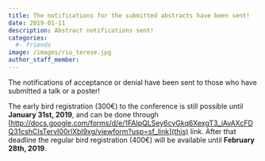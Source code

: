 ```yaml
---
title: The notifications for the submitted abstracts have been sent!
date: 2019-01-11
description: Abstract notifications sent!
categories:
  #- friends
image: /images/rio_terese.jpg
author_staff_member:
---
```


The notifications of acceptance or denial have been sent to those who have submitted a talk or a poster!

The early bird registration (300€) to the conference is still possible until **January 31st, 2019**, and can be done through
[http://docs.google.com/forms/d/e/1FAIpQLSey6cvGkq6XexgT3_iAvAXcFDQ31cshCIsTervI00rlXbl9xg/viewform?usp=sf_link](this) link. After that deadline the regular bird registration (400€) will be available until **February 28th, 2019**.
